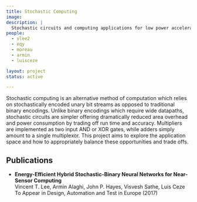 ```yaml
---
title: Stochastic Computing
image: 
description: |
  Stochastic circuits and computing applications for low power accelerator and sensor applications.
people:
  - vlee2
  - eqy
  - moreau
  - armin
  - luisceze

layout: project
status: active

---
```


Stochastic computing is an alternative method of computation which relies on stochastically encoded unary bit streams as opposed to traditional binary encodings.
Unlike binary encodings which require wide datapaths, stochastic circuits are simpler offering dramatically reduced area overhead and power consumption by trading off run time and accuracy.
Multipliers are implemented as two input AND or XOR gates, while adders simply amount to a single multiplexor.
This project aims to explore the application space and how to appropriately balance these opportunities and trade offs.

## Publications

- **Energy-Efficient Hybrid Stochastic-Binary Neural Networks for Near-Sensor Computing**<br/>
  Vincent T. Lee, Armin Alaghi, John P. Hayes, Visvesh Sathe, Luis Ceze<br/>
  To Appear in Design, Automation and Test in Europe (2017)